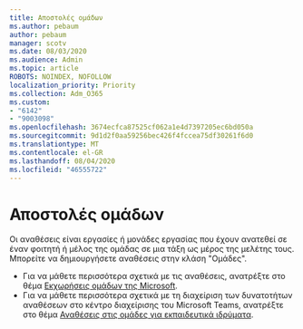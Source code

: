```yaml
---
title: Αποστολές ομάδων
ms.author: pebaum
author: pebaum
manager: scotv
ms.date: 08/03/2020
ms.audience: Admin
ms.topic: article
ROBOTS: NOINDEX, NOFOLLOW
localization_priority: Priority
ms.collection: Adm_O365
ms.custom:
- "6142"
- "9003098"
ms.openlocfilehash: 3674ecfca87525cf062a1e4d7397205ec6bd050a
ms.sourcegitcommit: 9d1d2f0aa59256bec426f4fccea75df30261f6d0
ms.translationtype: MT
ms.contentlocale: el-GR
ms.lasthandoff: 08/04/2020
ms.locfileid: "46555722"
---
```

# <a name="teams-assignments"></a>Αποστολές ομάδων

Οι αναθέσεις είναι εργασίες ή μονάδες εργασίας που έχουν ανατεθεί σε έναν φοιτητή ή μέλος της ομάδας σε μια τάξη ως μέρος της μελέτης τους. Μπορείτε να δημιουργήσετε αναθέσεις στην κλάση "Ομάδες".

- Για να μάθετε περισσότερα σχετικά με τις αναθέσεις, ανατρέξτε στο θέμα [Εκχωρήσεις ομάδων της Microsoft](https://support.microsoft.com/en-us/office/microsoft-teams-5aa4431a-8a3c-4aa5-87a6-b6401abea114#ID0EAABAAA=Assignments).
- Για να μάθετε περισσότερα σχετικά με τη διαχείριση των δυνατοτήτων αναθέσεων στο κέντρο διαχείρισης του Microsoft Teams, ανατρέξτε στο θέμα [Αναθέσεις στις ομάδες για εκπαιδευτικά ιδρύματα](https://docs.microsoft.com/microsoftteams/expand-teams-across-your-org/assignments-in-teams).
